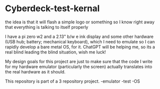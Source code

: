 # Cyberdeck-test-kernal
the idea is that it will flash a simple logo or something so I know right away that everything is talking to itself properly

I have a pi zero w2 and a 2.13" b/w e ink display and some other hardware (USB hub; battery; mechanical keyboard),
which I need to emulate so I can rapidly develop a bare metal OS, for it.
ChatGPT will be helping me, so its a real blind leading the blind situation, wish me luck!

My design goals for this project are just to make sure that the code I write for my hardware emulator (particularly the screen) actually translates into the real hardware as it should.

This repository is part of a 3 repository project.
-emulator
-test
-OS

